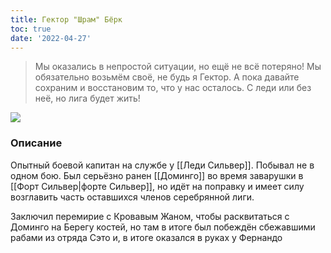 ```yaml
---
title: Гектор "Шрам" Бёрк
toc: true
date: '2022-04-27'
---
```

>Мы оказались в непростой ситуации, но ещё не всё потеряно! Мы обязательно возьмём своё, не будь я Гектор. А пока давайте сохраним и восстановим то, что у нас осталось. С леди или без неё, но лига будет жить!

![](https://i.imgur.com/mWqbq54.png)
### Описание
Опытный боевой капитан на службе у [[Леди Сильвер]]. Побывал не в одном бою.
Был серьёзно ранен [[Доминго]] во время заварушки в [[Форт Сильвер|форте Сильвер]], но идёт на поправку и имеет силу возглавить часть оставшихся членов серебрянной лиги.

Заключил перемирие с Кровавым Жаном, чтобы расквитаться с Доминго на Берегу костей, но там в итоге был побеждён сбежавшими рабами из отряда Сэто и, в итоге оказался в руках у Фернандо